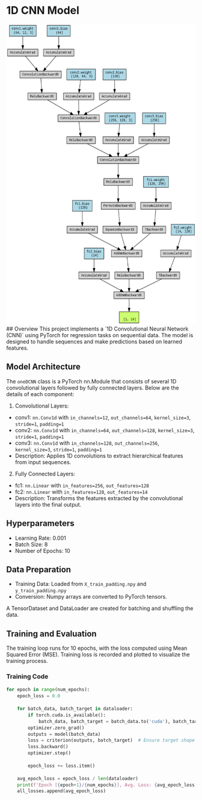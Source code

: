 # 1D CNN Model

<div align="center">
  <a href="model_architecture.png">
    <img src="model_architecture.png" alt="Logo" width="800" height="800">
  </a>

</div>
## Overview
This project implements a `1D Convolutional Neural Network (CNN)` using PyTorch for regression tasks on sequential data. The model is designed to handle sequences and make predictions based on learned features.


## Model Architecture
The `oneDCNN` class is a PyTorch nn.Module that consists of several 1D convolutional layers followed by fully connected layers. Below are the details of each component:

1. Convolutional Layers:

- conv1: `nn.Conv1d` with `in_channels=12`, `out_channels=64`, `kernel_size=3`, `stride=1`, `padding=1`
- conv2: `nn.Conv1d` with `in_channels=64`, `out_channels=128`, `kernel_size=3`, `stride=1`, `padding=1`
- conv3: `nn.Conv1d` with `in_channels=128`, `out_channels=256`, `kernel_size=3`, `stride=1`, `padding=1`
- Description: Applies 1D convolutions to extract hierarchical features from input sequences.
2. Fully Connected Layers:

- fc1: `nn.Linear` with `in_features=256`, `out_features=128`
- fc2: `nn.Linear` with `in_features=128`, `out_features=14`
- Description: Transforms the features extracted by the convolutional layers into the final output.
## Hyperparameters
- Learning Rate: 0.001
- Batch Size: 8
- Number of Epochs: 10
## Data Preparation
- Training Data: Loaded from `X_train_padding.npy` and `y_train_padding.npy`
- Conversion: Numpy arrays are converted to PyTorch tensors.

A TensorDataset and DataLoader are created for batching and shuffling the data.

## Training and Evaluation
The training loop runs for 10 epochs, with the loss computed using Mean Squared Error (MSE). Training loss is recorded and plotted to visualize the training process.

### Training Code
```python
for epoch in range(num_epochs):
    epoch_loss = 0.0

    for batch_data, batch_target in dataloader:
        if torch.cuda.is_available():
            batch_data, batch_target = batch_data.to('cuda'), batch_target.to('cuda')
        optimizer.zero_grad()
        outputs = model(batch_data)
        loss = criterion(outputs, batch_target)  # Ensure target shape matches output shape
        loss.backward()
        optimizer.step()

        epoch_loss += loss.item()

    avg_epoch_loss = epoch_loss / len(dataloader)
    print(f'Epoch [{epoch+1}/{num_epochs}], Avg. Loss: {avg_epoch_loss:.4f}')
    all_losses.append(avg_epoch_loss)
```